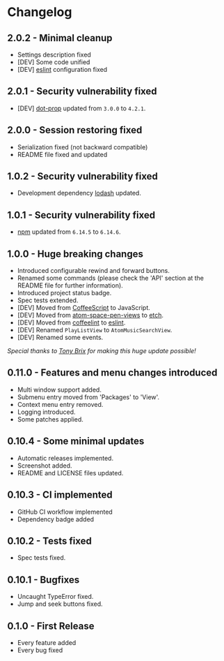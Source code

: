 # Changelog

## 2.0.2 - Minimal cleanup
* Settings description fixed
* [DEV] Some code unified
* [DEV] [eslint](https://eslint.org) configuration fixed

## 2.0.1 - Security vulnerability fixed
* [DEV] [dot-prop](https://www.npmjs.com/package/dot-prop) updated from `3.0.0` to `4.2.1`.

## 2.0.0 - Session restoring fixed
* Serialization fixed (not backward compatible)
* README file fixed and updated

## 1.0.2 - Security vulnerability fixed
* Development dependency [lodash](https://www.npmjs.com/package/lodash) updated.

## 1.0.1 - Security vulnerability fixed
* [npm](https://www.npmjs.com) updated from `6.14.5` to `6.14.6`.

## 1.0.0 - Huge breaking changes
* Introduced configurable rewind and forward buttons.
* Renamed some commands (please check the 'API' section at the README file for further information).
* Introduced project status badge.
* Spec tests extended.
* [DEV] Moved from [CoffeeScript](https://coffeescript.org) to JavaScript.
* [DEV] Moved from [atom-space-pen-views](https://www.npmjs.com/package/atom-space-pen-views) to [etch](https://github.com/atom/etch).
* [DEV] Moved from [coffeelint](http://www.coffeelint.org) to [eslint](https://eslint.org).
* [DEV] Renamed `PlayListView` to `AtomMusicSearchView`.
* [DEV] Renamed some events.

*Special thanks to [Tony Brix](https://github.com/UziTech) for making this huge update possible!*

## 0.11.0 - Features and menu changes introduced
* Multi window support added.
* Submenu entry moved from 'Packages' to 'View'.
* Context menu entry removed.
* Logging introduced.
* Some patches applied.

## 0.10.4 - Some minimal updates
* Automatic releases implemented.
* Screenshot added.
* README and LICENSE files updated.

## 0.10.3 - CI implemented
* GitHub CI workflow implemented
* Dependency badge added

## 0.10.2 - Tests fixed
* Spec tests fixed.

## 0.10.1 - Bugfixes
* Uncaught TypeError fixed.
* Jump and seek buttons fixed.

## 0.1.0 - First Release
* Every feature added
* Every bug fixed
